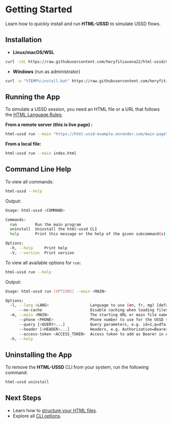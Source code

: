 # Getting Started

Learn how to quickly install and run **HTML-USSD** to simulate USSD flows.

## Installation

- **Linux/macOS/WSL**

```bash
curl -sSL https://raw.githubusercontent.com/heryfitiavana22/html-ussd/main/scripts/install.sh | bash
```

- **Windows** (run as administrator)

```bash
curl -o "%TEMP%\install.bat" https://raw.githubusercontent.com/heryfitiavana22/html-ussd/main/scripts/install.bat && "%TEMP%\install.bat"
```

## Running the App

To simulate a USSD session, you need an HTML file or a URL that follows the [HTML Language Rules](./html-rules);

**From a remote server (this is live page) :**

```bash
html-ussd run --main "https://html-ussd-example.onrender.com/main-page"
```

**From a local file:**

```bash
html-ussd run --main index.html
```

## Command Line Help

To view all commands:

```bash
html-ussd --help
```

Output:

```bash
Usage: html-ussd <COMMAND>

Commands:
  run        Run the main program
  uninstall  Uninstall the html-ussd CLI
  help       Print this message or the help of the given subcommand(s)

Options:
  -h, --help     Print help
  -V, --version  Print version
```

To view all available options for `run`:

```bash
html-ussd run --help
```

Output:

```bash
Usage: html-ussd run [OPTIONS] --main <MAIN>

Options:
  -l, --lang <LANG>                  Language to use (en, fr, mg) [default: en]
      --no-cache                     Disable caching when loading files from disk or server
  -m, --main <MAIN>                  The starting URL or main file name (e.g. http://localhost:8888 or index.html)
      --phone <PHONE>                Phone number to use for the USSD session [default: 0312345678]
      --query [<QUERY>...]           Query parameters, e.g. id=1,q=dfa
      --header [<HEADER>...]         Headers, e.g. Authorization=Bearer123
      --access-token <ACCESS_TOKEN>  Access token to add as Bearer in Authorization header
  -h, --help
```

## Uninstalling the App

To remove the **HTML-USSD** CLI from your system, run the following command:

```bash
html-ussd uninstall
``` 

## Next Steps

- Learn how to [structure your HTML files](./html-rules).
- Explore all [CLI options](./getting-started).
